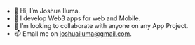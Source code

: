 - 👋 Hi, I’m Joshua Iluma.
- 👀 I develop Web3 apps for web and Mobile.
- 💞️ I’m looking to collaborate with anyone on any App Project.
- 📫 Email me on joshuailuma@gmail.com.

<!---
Joshuailuma/Joshuailuma is a ✨ special ✨ repository because its `README.md` (this file) appears on your GitHub profile.
You can click the Preview link to take a look at your changes.
--->
